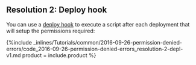 


## Resolution 2: Deploy hook

You can use a [deploy hook](http://help.cloud66.com/deployment/deploy-hooks) to execute a script after each deployment that will setup the permissions required:

{%include _inlines/Tutorials/common/2016-09-26-permission-denied-errors/code_2016-09-26-permission-denied-errors_resolution-2-depl-v1.md  product = include.product %}

